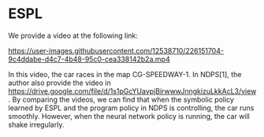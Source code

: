 # ESPL


We provide a video at the following link:

https://user-images.githubusercontent.com/12538710/226151704-9c4ddabe-d4c7-4b48-95c0-cea338142b2a.mp4

In this video, the car races in the map CG-SPEEDWAY-1. In NDPS[1], the author also provide the video in https://drive.google.com/file/d/1s1pGcYUavpjBirwwwJnngkizuLkkAcL3/view. By comparing the videos, we can find that when the symbolic policy learned by ESPL and the program policy in NDPS is controlling, the car runs smoothly. However, when the neural network policy is running, the car will shake irregularly.




